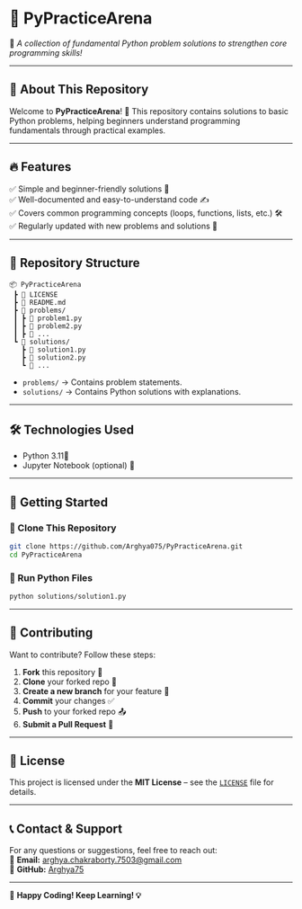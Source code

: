 # 📌 PyPracticeArena  
🚀 *A collection of fundamental Python problem solutions to strengthen core programming skills!*  

---

## 📖 About This Repository  
Welcome to **PyPracticeArena**! 🎯 This repository contains solutions to basic Python problems, helping beginners understand programming fundamentals through practical examples.  

---

## 🔥 Features  
✅ Simple and beginner-friendly solutions 🐍  
✅ Well-documented and easy-to-understand code ✍️  
✅ Covers common programming concepts (loops, functions, lists, etc.) 🛠️  
✅ Regularly updated with new problems and solutions 📌  

---

## 📂 Repository Structure  
```
📦 PyPracticeArena  
 ┣ 📜 LICENSE  
 ┣ 📜 README.md  
 ┣ 📂 problems/  
 ┃ ┣ 📜 problem1.py  
 ┃ ┣ 📜 problem2.py  
 ┃ ┣ 📜 ...  
 ┗ 📂 solutions/  
   ┣ 📜 solution1.py  
   ┣ 📜 solution2.py  
   ┗ 📜 ...
```  
- `problems/` → Contains problem statements.  
- `solutions/` → Contains Python solutions with explanations.  

---

## 🛠 Technologies Used  
- Python 3.11🐍  
- Jupyter Notebook (optional) 📓  

---

## 🚀 Getting Started  
### 🔹 Clone This Repository  
```bash
git clone https://github.com/Arghya075/PyPracticeArena.git
cd PyPracticeArena
```
### 🔹 Run Python Files  
```bash
python solutions/solution1.py
```

---

## 🤝 Contributing  
Want to contribute? Follow these steps:  
1. **Fork** this repository 🍴  
2. **Clone** your forked repo 🔄  
3. **Create a new branch** for your feature 🌱  
4. **Commit** your changes ✅  
5. **Push** to your forked repo 📤  
6. **Submit a Pull Request** 📩  

---

## 📜 License  
This project is licensed under the **MIT License** – see the [`LICENSE`](LICENSE) file for details.  

---

## 📞 Contact & Support  
For any questions or suggestions, feel free to reach out:  
📧 **Email:** arghya.chakraborty.7503@gmail.com  
🐙 **GitHub:** [Arghya75](https://github.com/Arghya75)  

---

🚀 **Happy Coding! Keep Learning! 💡**  
